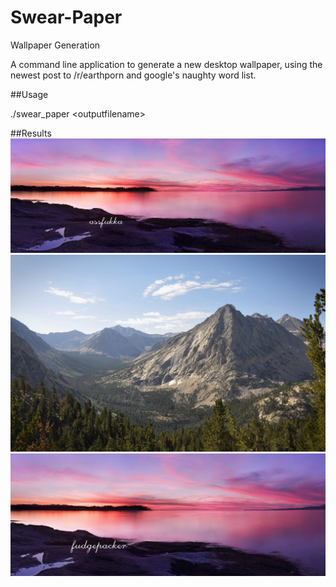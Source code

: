 # Swear-Paper
Wallpaper Generation

A command line application to generate a new desktop wallpaper, using the newest post to /r/earthporn and google's naughty word list.

##Usage

./swear_paper \<outputfilename>

##Results
![alt text](Results/assfukka.jpg "assfukka")
![alt text](Results/cunts.jpg "cunts")
![alt text](Results/fudgepacker.png "fudgepacker")

